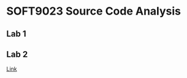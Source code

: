 # SOFT9023 Source Code Analysis

## Lab 1

## Lab 2

[Link](https://cit.instructure.com/courses/126693/files/4168107?module_item_id=1189287)
